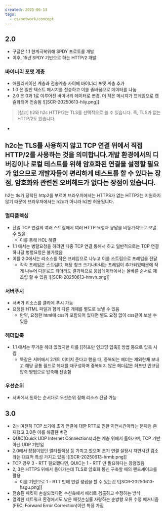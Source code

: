 ```yaml
---
created: 2025-06-13
tags:
  - cs/network/concept
---
```

## 2.0
- 구글은 1.1 한계극복위해 SPDY 프로토콜 개발
- 이후, 15년 SPDY 기반으로 하는 HTTP/2 개발
### 바이너리 포맷 계층

- 애플리케이션 계층과 전송계층 사이에 바이너리 포맷 계층 추가
- 1.0 은 일반 텍스트 메시지를 전송하고 이를 줄바꿈으로 데이터를 나눔
- 2.0 은 0과 1로 이루어진 바이너리 데이터로 변경. 더 작은 메시지가 프레임으로 캡슐화되어 전송됨
![[SCR-20250613-hliy.png]]
>[참고] h2와 h2c
HTTP/2는 TLS를 선택적으로 쓸 수 있습니다. 즉, TLS가 없는 HTTP/2도 있습니다.
-
h2c는 TLS를 사용하지 않고 TCP 연결 위에서 직접 HTTP/2를 사용하는 것을 의미합니다.개발
환경에서의 디버깅이나 로컬 테스트를 위해 암호화된 연결을 설정할 필요가 없으므로 개발자들이
편리하게 테스트를 할 수 있다는 장점, 암호화와 관련된 오버헤드가 없다는 장점이 있습니다.
-
h2는 tls가 장착된 http2를 부르며 브라우저에서는 HTTPS가 없는 HTTP2는 지원하지 않기 때문에
브라우저에서는 h2c가 아니라 h2만 허용됩니다.
### 멀티플렉싱
- 단일 TCP 연결의 여러 스트림에서 여러 HTTP 요청과 응답을 비동기적으로 보낼 수 있음
	- 이를 통해 HOL 해결
- 1.1 에서는 병렬요청을 하려면 다중 TCP 연결 통해서 하고 일반적으로는 TCP 연결하나당 병렬요청은 불가했음
- 이를 2.0에서는 리소스를 작은 프레임으로 나누고 이를 스트림으로 프레임을 전달
	- 각각 프레임은 스트림ID, 해당 청크 크기나타내는 프레임이 추가되었때문에 작게 나누어 다운로드 되더라도 결과적으로 응답데이터에서는 올바른 순서로 재조립 할 수 있음
![[SCR-20250613-hmvh.png]]
### 서버푸시
- 서버가 리소스를 클라에 푸시 가능
- 요청된 HTML 파일과 함께 다른 개체를 별도로 보낼 수 있음
	- 만약, 요청한 html에 css가 포함되어 있다면 별도 요청 없이 css같이 보낼 수 있음
### 헤더압축
- 1.1 에서는 무거운 헤더 있었지만 이를 [[허프만 인코딩 압축]] 방법 등으로 압축 시킴
	- 똑같은 서버에서 2개의 이미지 준다고 했을 때, 중복되는 헤더는 제외한체 보내고 해당 공통 필드로 헤더를 재구성하며 중복되지 않은 헤더값은 허프만 인코딩 압축 방법으로 압축해 전송함
### 우선순위
- 서버에서 원하는 순서대로 우선순위 정해 리소스 전달 가능

## 3.0
- 2는 여전히 TCP 쓰기에 초기 연결에 대한 RTT로 인한 지연시간이라는 문제점 존재했고 3.0은 이를 해결한 버전
- QUIC(Quick UDP Internet Connections)라는 계층 위에서 돌아가며, TCP 기반아닌 UDP 기반임
- 2.0에서 장점이었던 멀티플렉싱 등 가지고 있으며 초기 연결 설정시 지연시간 감소라는 대표적 특성 가지고 있음
![[SCR-20250613-hrmb.png]]
- TCP 경우 3 - RTT 필요했다면, QUIC는 1 - RTT 만 필요하다는 장점있음
- 2, 3은 HTTPS 위에서 돌아가는데 TLS로 암호화 통신 구축할 때의 핸드셰이크를 활용
	- 이를 기반으로 1 - RTT 만에 연결 성립을 할 수 있는것
![[SCR-20250613-hsgu.png]]
- 전송된 패킷이 손실되었다면 수신측에서 에러르 검출하고 수정하는 방식
- 열악한 네트워크 환경에서도 낮은 패킷손실률 자랑하는 순방향 오류 수정 메커니즘(FEC, Forward Error Correction)이란 특징 가짐
